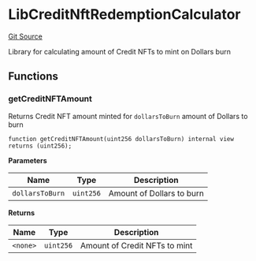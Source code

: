 # LibCreditNftRedemptionCalculator
[Git Source](https://github.com/rndquu/ubiquity-dollar/blob/acaf5012d59fae725859d662b4b531abaa7ec8f5/src/dollar/libraries/LibCreditNftRedemptionCalculator.sol)

Library for calculating amount of Credit NFTs to mint on Dollars burn


## Functions
### getCreditNFTAmount

Returns Credit NFT amount minted for `dollarsToBurn` amount of Dollars to burn


```solidity
function getCreditNFTAmount(uint256 dollarsToBurn) internal view returns (uint256);
```
**Parameters**

|Name|Type|Description|
|----|----|-----------|
|`dollarsToBurn`|`uint256`|Amount of Dollars to burn|

**Returns**

|Name|Type|Description|
|----|----|-----------|
|`<none>`|`uint256`|Amount of Credit NFTs to mint|


